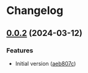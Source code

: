 # Changelog

## [0.0.2](https://github.com/flovogt/test-lib-rp-sp/compare/sam-lib-v0.0.1...sam-lib-v0.0.2) (2024-03-12)


### Features

* Initial version ([aeb807c](https://github.com/flovogt/test-lib-rp-sp/commit/aeb807cdee17974ff7c6457c1489a9597a14e471))
